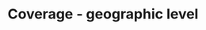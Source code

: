 ---
title: 'Coverage - geographic level'
field: 'is.coverage.geographicLevel'
slug: 'resource-coverage-geographic-level'
description: 'Level of geographic focus or coverage - select from control list'
required: False
vocabulary: 'resource-coverage-geographic-level.txt'
policy: 'Controlled value. Single select from control list.'
---